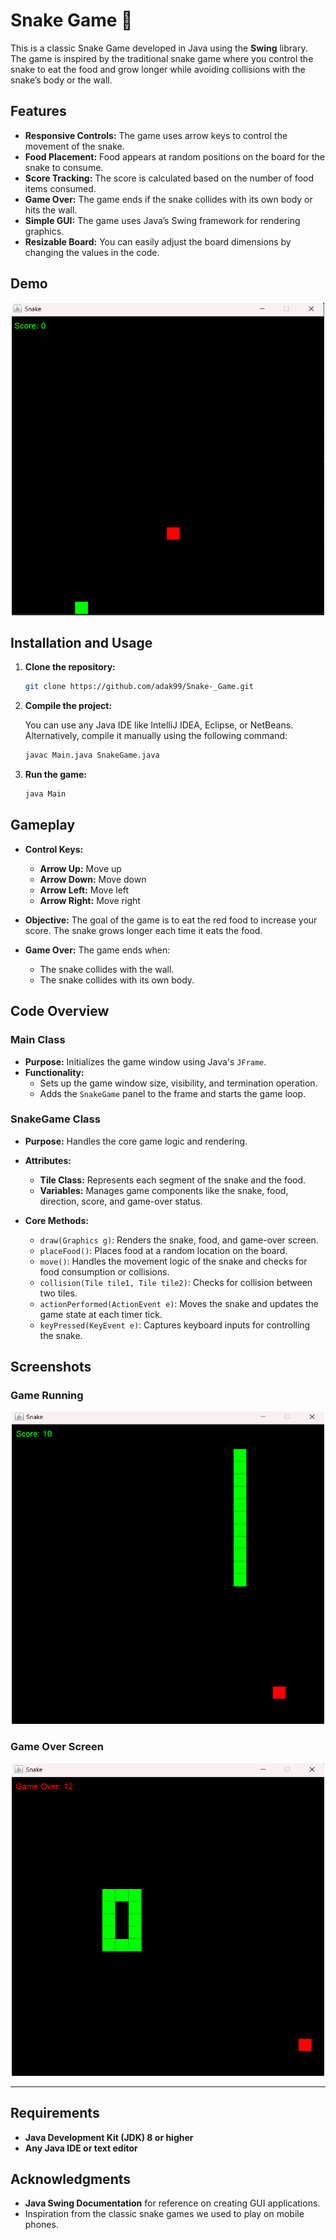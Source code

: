 # Snake Game 🐍

This is a classic Snake Game developed in Java using the **Swing** library. The game is inspired by the traditional snake game where you control the snake to eat the food and grow longer while avoiding collisions with the snake’s body or the wall.

## Features

- **Responsive Controls:** The game uses arrow keys to control the movement of the snake.
- **Food Placement:** Food appears at random positions on the board for the snake to consume.
- **Score Tracking:** The score is calculated based on the number of food items consumed.
- **Game Over:** The game ends if the snake collides with its own body or hits the wall.
- **Simple GUI:** The game uses Java’s Swing framework for rendering graphics.
- **Resizable Board:** You can easily adjust the board dimensions by changing the values in the code.

## Demo

<p align="center">
 <img src="Images/demo.png" alt="C Programming" width="500vh" height="500vh"></p>

## Installation and Usage

1. **Clone the repository:**

   ```bash
   git clone https://github.com/adak99/Snake-_Game.git
   ```

2. **Compile the project:**

   You can use any Java IDE like IntelliJ IDEA, Eclipse, or NetBeans. Alternatively, compile it manually using the following command:

   ```bash
   javac Main.java SnakeGame.java
   ```

3. **Run the game:**

   ```bash
   java Main
   ```

## Gameplay

- **Control Keys:**

  - **Arrow Up:** Move up
  - **Arrow Down:** Move down
  - **Arrow Left:** Move left
  - **Arrow Right:** Move right

- **Objective:** The goal of the game is to eat the red food to increase your score. The snake grows longer each time it eats the food.

- **Game Over:** The game ends when:
  - The snake collides with the wall.
  - The snake collides with its own body.

## Code Overview

### Main Class

- **Purpose:** Initializes the game window using Java's `JFrame`.
- **Functionality:**
  - Sets up the game window size, visibility, and termination operation.
  - Adds the `SnakeGame` panel to the frame and starts the game loop.

### SnakeGame Class

- **Purpose:** Handles the core game logic and rendering.
- **Attributes:**

  - **Tile Class:** Represents each segment of the snake and the food.
  - **Variables:** Manages game components like the snake, food, direction, score, and game-over status.

- **Core Methods:**
  - `draw(Graphics g)`: Renders the snake, food, and game-over screen.
  - `placeFood()`: Places food at a random location on the board.
  - `move()`: Handles the movement logic of the snake and checks for food consumption or collisions.
  - `collision(Tile tile1, Tile tile2)`: Checks for collision between two tiles.
  - `actionPerformed(ActionEvent e)`: Moves the snake and updates the game state at each timer tick.
  - `keyPressed(KeyEvent e)`: Captures keyboard inputs for controlling the snake.

## Screenshots

### Game Running

<p align="center">
 <img src="Images/run.png" alt="C Programming" width="500vh" height="500vh"></p>

### Game Over Screen

<p align="center">
 <img src="Images/over.png" alt="C Programming" width="500vh" height="500vh"></p>

---

## Requirements

- **Java Development Kit (JDK) 8 or higher**
- **Any Java IDE or text editor**

<!-- ## How to Contribute

Feel free to fork this project and submit pull requests to contribute to the development. You can add new features, fix bugs, or enhance the game’s UI. -->

<!-- ## License

This project is licensed under the MIT License - see the [LICENSE](LICENSE) file for details. -->

## Acknowledgments

- **Java Swing Documentation** for reference on creating GUI applications.
- Inspiration from the classic snake games we used to play on mobile phones.

